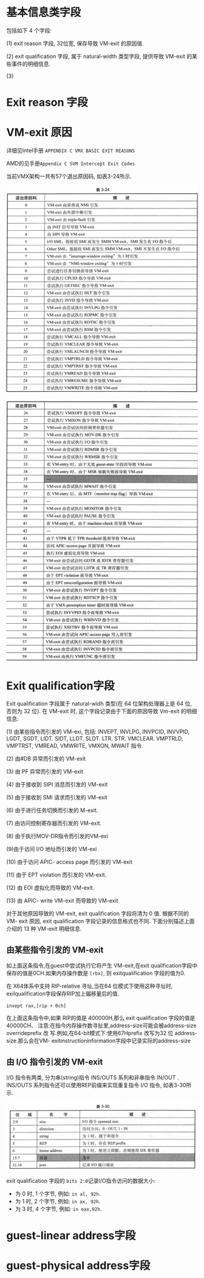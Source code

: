 

# 基本信息类字段

包括如下 4 个字段:

(1) exit reason 字段, 32位宽, 保存导致 VM-exit 的原因值.

(2) exit qualification 字段, 属于 natural-width 类型字段, 提供导致 VM-exit 的某些事件的明细信息. 

(3) 

# Exit reason 字段

# VM-exit 原因

详细见Intel手册 `APPENDIX C VMX BASIC EXIT REASONS`

AMD的见手册`Appendix C SVM Intercept Exit Codes`

当前VMX架构一共有57个退出原因码, 如表3-24所示.

![2020-07-28-16-00-51.png](./images/2020-07-28-16-00-51.png)

![2020-07-28-16-01-21.png](./images/2020-07-28-16-01-21.png)


# Exit qualification字段

Exit qualification 字段属于 natural-widh 类型(在 64 位架构处理器上是 64 位, 否则为 32 位). 在 VM-exit 时, 这个字段记录由于下面的原因导致 Vm-exit 的明细信息: 

 (1) 由某些指令而引发的 VM-exi, 包括: INVEPT, INVLPG, INVPCID, INVVPID, LGDT, SGDT, LIDT. SIDT, LLDT. SLDT. LTR. STR. VMCLEAR. VMPTRLD, VMPTRST, VMREAD, VMWRITE, VMXON, MWAIT 指令. 

 (2) 由#DB 异常而引发的 VM-exit

 (3) 由 PF 异常而引发的 VM-exit

 (4) 由于接收到 SIPI 消息而引发的 VM-exit

 (5) 由于接收到 SMI 请求而引发的 VM-exit

 (6) 由于进行任务切换而引发的 M-exit. 

 (7) 由访问控制寄存器而引发的 VM-exit. 

 (8) 由于执行MOV-DR指令而引发的VM-exi

(9)由于访问 I/O 地址而引发的 VM-exi

 (10) 由于访问 APIC- access page 而引发的 VM-exit

 (11) 由于 EPT violation 而引发的 VM-exit. 

 (12) 由 EOI 虚拟化而导致的 VM-exit. 

 (13) 由 APIC- write VM-exit 而导致的 VM-exit

对于其他原因导致的 VM-exit, exit qualification 字段将清为 0 值. 根据不同的 VM- exit 原因, exit qualification 字段记录的信息格式也不同. 下面分别描述上面介绍的 13 种 VM-exit 明细信息. 

## 由某些指令引发的 VM-exit



如上面这条指令,在guest中尝试执行它将产生 VM-exit,在exit qualification字段中保存的值是0CH.如果内存操作数是 `[rbx]`, 则 exitqualification 字段的值为0.

在 X64体系中支持 RIP-relative 寻址,当在64 位模式下使用这种寻址时, exilqualification字段保存RIP加上偏移量后的值.

```
invept rax,[rip + 0ch]
```

在上面这条指令中,如果 RIP的值是 400000H,那么 exit qualification 字段的值是
40000CH、
注意:在指今内存操作数寻扯里,address-size可能会被address-size overrideprefix 改
写.例如,在64-bit模式下:使用67Hprefix 改写为32 位 address-size.那么会在VM-
exitinstructioninformation字段中记录实际的address-size

## 由 I/O 指令引发的 VM-exit

I/O 指令有两类, 分为串(string)指令 INS/OUTS 系列和非串指令 IN/OUT . INS/OUTS 系列指令还可以使用REP前缀来实现重复指令 I/O 指令, 如表3-30所示.

![2020-09-04-14-17-58.png](./images/2020-09-04-14-17-58.png)

exit qualification 字段的 `bits 2:0`记录I/O指令访问的数据大小: 
* 为 0 时, 1 个字节, 例如: `in al, 92h`. 
* 为 1 时, 2 个字节, 例如: `in ax, 92h`. 
* 为 3 时, 4 个字节, 例如: `in eax,92h`. 


# guest-linear address字段

# guest-physical address字段
